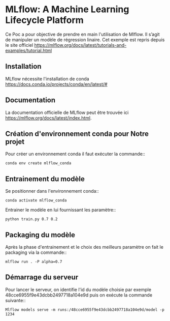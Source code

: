 # MLflow: A Machine Learning Lifecycle Platform
Ce Poc a pour objective de prendre en main l'utilisation de Mlflow.
Il s’agit de manipuler un modèle de régression linaire. Cet exemple est repris depuis le site officiel https://mlflow.org/docs/latest/tutorials-and-examples/tutorial.html

Installation
------------
MLflow nécessite l'installation de conda https://docs.conda.io/projects/conda/en/latest/#


Documentation
-------------
La documentation officielle de MLflow peut être trouvée ici https://mlflow.org/docs/latest/index.html.


Création d'environnement conda pour Notre projet
-----------------------------------------------


Pour créer un environnement conda il faut exécuter la commande::

    conda env create mlflow_conda

Entrainement du modèle
-----------------------
Se positionner dans l'environnement conda::

    conda activate mlflow_conda

Entrainer le modèle en lui fournissant les paramètre::

    python train.py 0.7 0.2

Packaging du modèle
-------------------
Après la phase d'entrainement et le choix des meilleurs paramètre on fait le packaging via la commande::

    mlflow run . -P alpha=0.7

Démarrage du serveur
---------------------
Pour lancer le serveur, on identifie l'id du modèle choisie par exemple 48cce6955f9e43dcbb2497718a104e9d puis on exécute la commande suivante::

    Mlflow models serve -m runs:/48cce6955f9e43dcbb2497718a104e9d/model -p 1234



